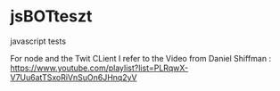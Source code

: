 # jsBOTteszt
javascript tests

For node and the Twit CLient I refer to the Video from Daniel Shiffman : https://www.youtube.com/playlist?list=PLRqwX-V7Uu6atTSxoRiVnSuOn6JHnq2yV
